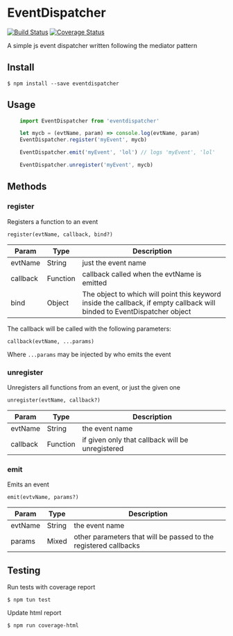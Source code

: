 # EventDispatcher

[![Build Status](https://travis-ci.org/abidibo/eventdispatcher.svg?branch=master)](https://travis-ci.org/abidibo/eventdispatcher)
[![Coverage Status](https://coveralls.io/repos/github/abidibo/eventdispatcher/badge.svg)](https://coveralls.io/github/abidibo/eventdispatcher)

A simple js event dispatcher written following the mediator pattern

## Install

    $ npm install --save eventdispatcher

## Usage

```js
    import EventDispatcher from 'eventdispatcher'

    let mycb = (evtName, param) => console.log(evtName, param)
    EventDispatcher.register('myEvent', mycb)

    EventDispatcher.emit('myEvent', 'lol') // logs 'myEvent', 'lol'

    EventDispatcher.unregister('myEvent', mycb)
```

## Methods

### register

Registers a function to an event

    register(evtName, callback, bind?)

| Param | Type | Description |
|-------|------|-------------|
| evtName | String | just the event name |
| callback | Function | callback called when the evtName is emitted |
| bind | Object | The object to which will point this keyword inside the callback, if empty callback will binded to EventDispatcher object |

The callback will be called with the following parameters:

    callback(evtName, ...params)

Where `...params` may be injected by who emits the event

### unregister

Unregisters all functions from an event, or just the given one

    unregister(evtName, callback?)

| Param | Type | Description |
|-------|------|-------------|
| evtName | String | the event name |
| callback | Function | if given only that callback will be unregistered |

### emit

Emits an event

    emit(evtvName, params?)

| Param | Type | Description |
|-------|------|-------------|
| evtName | String | the event name |
| params | Mixed | other parameters that will be passed to the registered callbacks |

## Testing

Run tests with coverage report

    $ npm tun test

Update html report

    $ npm run coverage-html

